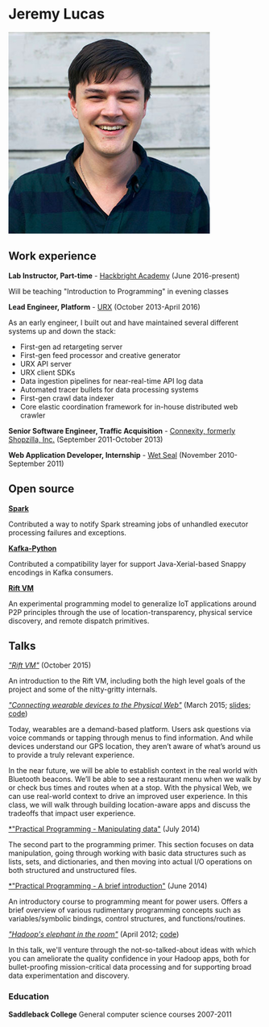 # Jeremy Lucas

![](jeremy.jpg)

## Work experience

**Lab Instructor, Part-time** - [Hackbright Academy](https://hackbrightacademy.com/) (June
2016-present)

Will be teaching "Introduction to Programming" in evening classes

**Lead Engineer, Platform** - [URX](https://www.crunchbase.com/organization/urx) (October 2013-April 2016)

As an early engineer, I built out and have maintained several different systems up and down the stack:

* First-gen ad retargeting server
* First-gen feed processor and creative generator
* URX API server
* URX client SDKs
* Data ingestion pipelines for near-real-time API log data
* Automated tracer bullets for data processing systems
* First-gen crawl data indexer
* Core elastic coordination framework for in-house distributed web crawler



**Senior Software Engineer, Traffic Acquisition** - [Connexity, formerly Shopzilla, Inc.](https://connexity.com) (September 2011-October 2013)



**Web Application Developer, Internship** - [Wet Seal](http://wetseal-llc.com) (November 2010-September 2011)



## Open source

[**Spark**](https://github.com/apache/spark)

Contributed a way to notify Spark streaming jobs of unhandled executor processing failures and exceptions.



[**Kafka-Python**](https://github.com/dpkp/kafka-python)

Contributed a compatibility layer for support Java-Xerial-based Snappy encodings in Kafka consumers.



[**Rift VM**](https://github.com/jerluc/rift-ng)

An experimental programming model to generalize IoT applications around P2P principles through the use of location-transparency, physical service discovery, and remote dispatch primitives.



## Talks

[*"Rift VM"*](http://slides.com/jerluc/r) (October 2015)

An introduction to the Rift VM, including both the high level goals of the project and some of the nitty-gritty internals.



[*"Connecting wearable devices to the Physical Web"*](https://web.archive.org/web/20150703092017/http://www.wearablestechcon.com/classes#ConnectingWearableDevicestothePhysicalWeb) (March 2015; [slides](https://docs.google.com/presentation/d/1DIjxwMXz1SeWu9cjob0UwVY9teffEPUVxeMnC47ybqs/edit#slide=id.p); [code](https://github.com/jerluc/physical-web-wearable-demo))

Today, wearables are a demand-based platform. Users ask questions via voice commands or tapping through menus to find information. And while devices understand our GPS location, they aren’t aware of what’s around us to provide a truly relevant experience.

In the near future, we will be able to establish context in the real world with Bluetooth beacons. We’ll be able to see a restaurant menu when we walk by or check bus times and routes when at a stop. With the physical Web, we can use real-world context to drive an improved user experience. In this class, we will walk through building location-aware apps and discuss the tradeoffs that impact user experience.



[*"Practical Programming - Manipulating data"](http://slides.com/jerluc/practical-programming-manipulating-data) (July 2014)

The second part to the programming primer. This section focuses on data manipulation, going through working with basic data structures such as lists, sets, and dictionaries, and then moving into actual I/O operations on both structured and unstructured files.



[*"Practical Programming - A brief introduction"](http://slides.com/jerluc/practical-programming-a-brief-introduction) (June 2014)

An introductory course to programming meant for power users. Offers a brief overview of various rudimentary programming concepts such as variables/symbolic bindings, control structures, and functions/routines.



[*"Hadoop's elephant in the room"*](http://www.ustream.tv/recorded/30895921) (April 2012; [code](https://github.com/shopzilla/hadoop-in-a-box))

In this talk, we'll venture through the not-so-talked-about ideas with which you can ameliorate the quality confidence in your Hadoop apps, both for bullet-proofing mission-critical data processing and for supporting broad data experimentation and discovery.

### Education

**Saddleback College** General computer science courses 2007-2011
